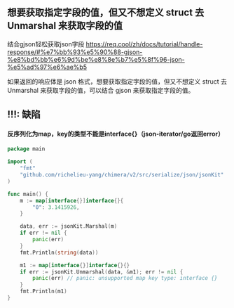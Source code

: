 ## 想要获取指定字段的值，但又不想定义 struct 去 Unmarshal 来获取字段的值
结合gjson轻松获取json字段
    https://req.cool/zh/docs/tutorial/handle-response/#%e7%bb%93%e5%90%88-gjson-%e8%bd%bb%e6%9d%be%e8%8e%b7%e5%8f%96-json-%e5%ad%97%e6%ae%b5

如果返回的响应体是 json 格式，想要获取指定字段的值，但又不想定义 struct 去 Unmarshal 来获取字段的值，可以结合 gjson 来获取指定字段的值。

## !!!: 缺陷
#### 反序列化为map，key的类型不能是interface{}（json-iterator/go返回error）
```go
package main

import (
	"fmt"
	"github.com/richelieu-yang/chimera/v2/src/serialize/json/jsonKit"
)

func main() {
	m := map[interface{}]interface{}{
		"0": 3.1415926,
	}

	data, err := jsonKit.Marshal(m)
	if err != nil {
		panic(err)
	}
	fmt.Println(string(data))

	m1 := map[interface{}]interface{}{}
	if err := jsonKit.Unmarshal(data, &m1); err != nil {
		panic(err) // panic: unsupported map key type: interface {}
	}
	fmt.Println(m1)
}
```

